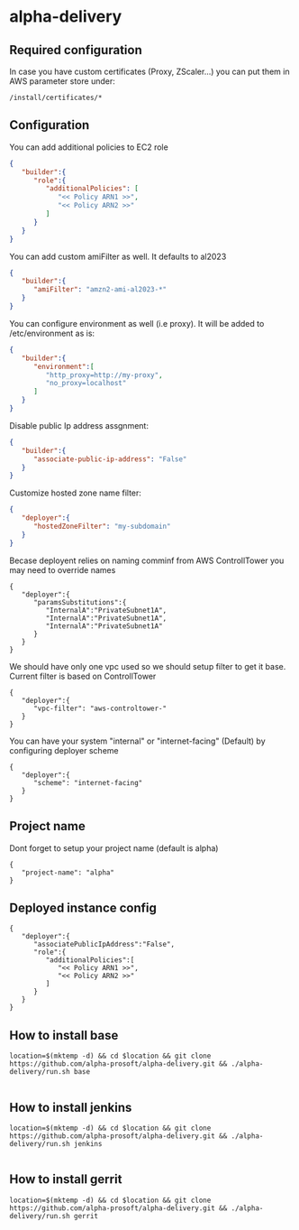 # alpha-delivery

## Required configuration

In case you have custom certificates (Proxy, ZScaler...) you can put them in AWS parameter store under: 
```
/install/certificates/*
```

## Configuration

You can add additional policies to EC2 role
```json
{
   "builder":{
      "role":{
         "additionalPolicies": [
            "<< Policy ARN1 >>",
            "<< Policy ARN2 >>"
         ]
      }
   }
}
```

You can add custom amiFilter as well. It defaults to al2023
```json
{
   "builder":{
      "amiFilter": "amzn2-ami-al2023-*"
   }
}
```


You can configure environment as well (i.e proxy). It will be added to /etc/environment as is:
```json
{
   "builder":{
      "environment":[
         "http_proxy=http://my-proxy",
         "no_proxy=localhost"
      ]
   }
}
```

Disable public Ip address assgnment:
```json
{
   "builder":{
      "associate-public-ip-address": "False"
   }
}
```

Customize hosted zone name filter:
```json
{
   "deployer":{
      "hostedZoneFilter": "my-subdomain"
   }
}
```

Becase deployent relies on naming comminf from AWS ControllTower you may need to override names 
```
{
   "deployer":{
      "paramsSubstitutions":{
         "InternalA":"PrivateSubnet1A",
         "InternalA":"PrivateSubnet1A",
         "InternalA":"PrivateSubnet1A"
      }
   }
}
```

We should have only one vpc used so we should setup filter to get it base. Current filter is based on ControllTower 
```
{
   "deployer":{
      "vpc-filter": "aws-controltower-"
   }
}
```

You can have your system "internal" or "internet-facing" (Default) by configuring deployer scheme
```
{
   "deployer":{
      "scheme": "internet-facing"
   }
}
```

## Project name
Dont forget to setup your project name (default is alpha)
```
{
   "project-name": "alpha"
}
```

## Deployed instance config
```
{
   "deployer":{
      "associatePublicIpAddress":"False",
      "role":{
         "additionalPolicies":[
            "<< Policy ARN1 >>",
            "<< Policy ARN2 >>"
         ]
      }
   }
}
```

## How to install base

```
location=$(mktemp -d) && cd $location && git clone https://github.com/alpha-prosoft/alpha-delivery.git && ./alpha-delivery/run.sh base


```


## How to install jenkins

```
location=$(mktemp -d) && cd $location && git clone https://github.com/alpha-prosoft/alpha-delivery.git && ./alpha-delivery/run.sh jenkins


```


## How to install gerrit

```
location=$(mktemp -d) && cd $location && git clone https://github.com/alpha-prosoft/alpha-delivery.git && ./alpha-delivery/run.sh gerrit
```
